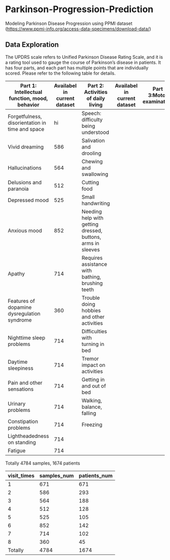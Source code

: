 # Parkinson-Progression-Prediction
Modeling Parkinson Disease Progression using PPMI dataset (https://www.ppmi-info.org/access-data-specimens/download-data/)


## Data Exploration
The UPDRS scale refers to Unified Parkinson Disease Rating Scale, 
and it is a rating tool used to gauge the course of Parkinson’s 
disease in patients. It has four parts, and each part has multiple
points that are individually scored. Please refer to the following
table for details.  

| Part 1: Intellectual function, mood, behavior | Availabel in current dataset | Part 2: Activities of daily living | Availabel in current dataset | Part 3:Motor examination | Availabel in current dataset |  Part 4:Motor complications | Availabel in current dataset |
| --- | --- | --- |--- |--- |--- |--- |--- |
| Forgetfulness, disorientation in time and space | hi | Speech: difficulty being understood  |
| Vivid dreaming | 586 | Salivation and drooling  |
| Hallucinations  | 564 | Chewing and swallowing  |
| Delusions and paranoia  | 512 | Cutting food |
| Depressed mood | 525 | Small handwriting |
| Anxious mood  | 852 | Needing help with getting dressed, buttons, arms in sleeves  |
| Apathy | 714 | Requires assistance with bathing, brushing teeth  |
| Features of dopamine dysregulation syndrome | 360 | Trouble doing hobbies and other activities  |
| Nighttime sleep problems | 714 | Difficulties with turning in bed |
| Daytime sleepiness | 714 | Tremor impact on activities |
| Pain and other sensations  | 714 | Getting in and out of bed  |
| Urinary problems | 714 | Walking, balance, falling |
| Constipation problems | 714 | Freezing |
| Lightheadedness on standing | 714 |  |
| Fatigue | 714 |  |


Totally 4784 samples, 1674 patients

| visit_times | samples_num | patients_num |
| --- | --- | --- |
| 1 | 671 | 671 |
| 2 | 586 | 293 |
| 3 | 564 | 188 |
| 4 | 512 | 128 |
| 5 | 525 | 105 |
| 6 | 852 | 142 |
| 7 | 714 | 102 |
| 8 | 360 | 45  |
| Totally  | 4784 | 1674 |
